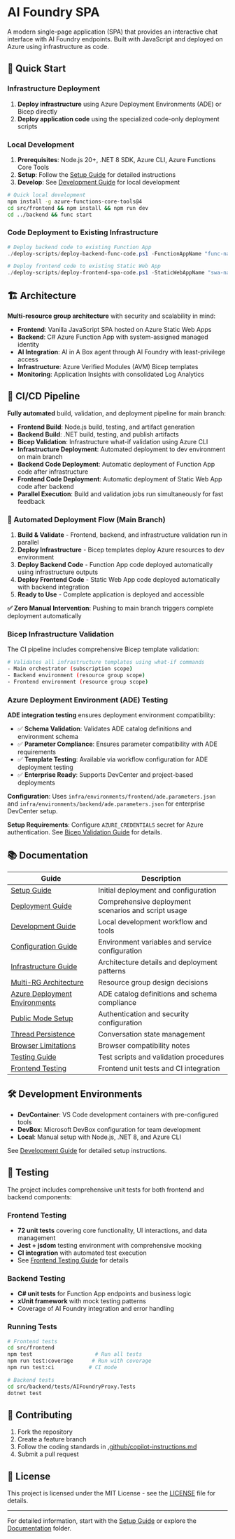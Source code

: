 # AI Foundry SPA

A modern single-page application (SPA) that provides an interactive chat interface with AI Foundry endpoints. Built with JavaScript and deployed on Azure using infrastructure as code.


## 🚀 Quick Start

### Infrastructure Deployment
1. **Deploy infrastructure** using Azure Deployment Environments (ADE) or Bicep directly
2. **Deploy application code** using the specialized code-only deployment scripts

### Local Development
1. **Prerequisites**: Node.js 20+, .NET 8 SDK, Azure CLI, Azure Functions Core Tools
2. **Setup**: Follow the [Setup Guide](documentation/SETUP.md) for detailed instructions
3. **Develop**: See [Development Guide](documentation/DEVELOPMENT.md) for local development

```bash
# Quick local development
npm install -g azure-functions-core-tools@4
cd src/frontend && npm install && npm run dev
cd ../backend && func start
```

### Code Deployment to Existing Infrastructure
```powershell
# Deploy backend code to existing Function App
./deploy-scripts/deploy-backend-func-code.ps1 -FunctionAppName "func-name" -ResourceGroupName "rg-name"

# Deploy frontend code to existing Static Web App  
./deploy-scripts/deploy-frontend-spa-code.ps1 -StaticWebAppName "swa-name" -ResourceGroupName "rg-name"
```

## 🏗 Architecture

**Multi-resource group architecture** with security and scalability in mind:

- **Frontend**: Vanilla JavaScript SPA hosted on Azure Static Web Apps
- **Backend**: C# Azure Function App with system-assigned managed identity  
- **AI Integration**: AI in A Box agent through AI Foundry with least-privilege access
- **Infrastructure**: Azure Verified Modules (AVM) Bicep templates
- **Monitoring**: Application Insights with consolidated Log Analytics

## 🔄 CI/CD Pipeline

**Fully automated** build, validation, and deployment pipeline for main branch:

- **Frontend Build**: Node.js build, testing, and artifact generation
- **Backend Build**: .NET build, testing, and publish artifacts  
- **Bicep Validation**: Infrastructure what-if validation using Azure CLI
- **Infrastructure Deployment**: Automated deployment to dev environment on main branch
- **Backend Code Deployment**: Automatic deployment of Function App code after infrastructure
- **Frontend Code Deployment**: Automatic deployment of Static Web App code after backend
- **Parallel Execution**: Build and validation jobs run simultaneously for fast feedback

### 🚀 Automated Deployment Flow (Main Branch)

1. **Build & Validate** - Frontend, backend, and infrastructure validation run in parallel
2. **Deploy Infrastructure** - Bicep templates deploy Azure resources to dev environment  
3. **Deploy Backend Code** - Function App code deployed automatically using infrastructure outputs
4. **Deploy Frontend Code** - Static Web App code deployed automatically with backend integration
5. **Ready to Use** - Complete application is deployed and accessible

**✅ Zero Manual Intervention**: Pushing to main branch triggers complete deployment automatically

### Bicep Infrastructure Validation

The CI pipeline includes comprehensive Bicep template validation:

```bash
# Validates all infrastructure templates using what-if commands
- Main orchestrator (subscription scope)
- Backend environment (resource group scope) 
- Frontend environment (resource group scope)
```

### Azure Deployment Environment (ADE) Testing

**ADE integration testing** ensures deployment environment compatibility:

- ✅ **Schema Validation**: Validates ADE catalog definitions and environment schema
- ✅ **Parameter Compliance**: Ensures parameter compatibility with ADE requirements  
- ✅ **Template Testing**: Available via workflow configuration for ADE deployment testing
- ✅ **Enterprise Ready**: Supports DevCenter and project-based deployments

**Configuration**: Uses `infra/environments/frontend/ade.parameters.json` and `infra/environments/backend/ade.parameters.json` for enterprise DevCenter setup.

**Setup Requirements**: Configure `AZURE_CREDENTIALS` secret for Azure authentication. See [Bicep Validation Guide](.github/BICEP_VALIDATION.md) for details.

## 📚 Documentation

| Guide | Description |
|-------|-------------|
| [Setup Guide](documentation/SETUP.md) | Initial deployment and configuration |
| [Deployment Guide](documentation/DEPLOYMENT_GUIDE.md) | Comprehensive deployment scenarios and script usage |
| [Development Guide](documentation/DEVELOPMENT.md) | Local development workflow and tools |
| [Configuration Guide](documentation/CONFIGURATION.md) | Environment variables and service configuration |
| [Infrastructure Guide](documentation/INFRASTRUCTURE.md) | Architecture details and deployment patterns |
| [Multi-RG Architecture](documentation/MULTI_RG_ARCHITECTURE.md) | Resource group design decisions |
| [Azure Deployment Environments](documentation/AZURE_DEPLOYMENT_ENVIRONMENTS.md) | ADE catalog definitions and schema compliance |
| [Public Mode Setup](documentation/PUBLIC_MODE_SETUP.md) | Authentication and security configuration |
| [Thread Persistence](documentation/THREAD_PERSISTENCE_FIX.md) | Conversation state management |
| [Browser Limitations](documentation/AI_FOUNDRY_BROWSER_LIMITATIONS.md) | Browser compatibility notes |
| [Testing Guide](tests/TEST.md) | Test scripts and validation procedures |
| [Frontend Testing](src/frontend/TESTING.md) | Frontend unit tests and CI integration |

## 🛠 Development Environments

- **DevContainer**: VS Code development containers with pre-configured tools
- **DevBox**: Microsoft DevBox configuration for team development
- **Local**: Manual setup with Node.js, .NET 8, and Azure CLI

See [Development Guide](documentation/DEVELOPMENT.md) for detailed setup instructions.

## 🧪 Testing

The project includes comprehensive unit tests for both frontend and backend components:

### Frontend Testing
- **72 unit tests** covering core functionality, UI interactions, and data management
- **Jest + jsdom** testing environment with comprehensive mocking
- **CI integration** with automated test execution
- See [Frontend Testing Guide](src/frontend/TESTING.md) for details

### Backend Testing  
- **C# unit tests** for Function App endpoints and business logic
- **xUnit framework** with mock testing patterns
- Coverage of AI Foundry integration and error handling

### Running Tests
```bash
# Frontend tests
cd src/frontend
npm test                    # Run all tests
npm run test:coverage      # Run with coverage
npm run test:ci           # CI mode

# Backend tests  
cd src/backend/tests/AIFoundryProxy.Tests
dotnet test
```

## 🤝 Contributing

1. Fork the repository
2. Create a feature branch
3. Follow the coding standards in [.github/copilot-instructions.md](.github/copilot-instructions.md)
4. Submit a pull request

## 📄 License

This project is licensed under the MIT License - see the [LICENSE](LICENSE) file for details.

---

For detailed information, start with the [Setup Guide](documentation/SETUP.md) or explore the [Documentation](documentation/) folder.
